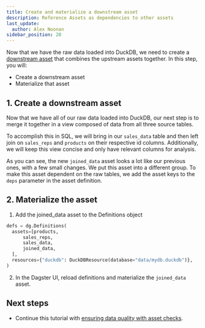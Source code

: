 ```yaml
---
title: Create and materialize a downstream asset
description: Reference Assets as dependencies to other assets
last_update:
  author: Alex Noonan
sidebar_position: 20
---
```


Now that we have the raw data loaded into DuckDB, we need to create a [downstream asset](/guides/build/assets/defining-assets-with-asset-dependencies) that combines the upstream assets together. In this step, you will:

- Create a downstream asset
- Materialize that asset

## 1. Create a downstream asset

Now that we have all of our raw data loaded into DuckDB, our next step is to merge it together in a view composed of data from all three source tables.

To accomplish this in SQL, we will bring in our `sales_data` table and then left join on `sales_reps` and `products` on their respective id columns. Additionally, we will keep this view concise and only have relevant columns for analysis.

As you can see, the new `joined_data` asset looks a lot like our previous ones, with a few small changes. We put this asset into a different group. To make this asset dependent on the raw tables, we add the asset keys to the `deps` parameter in the asset definition.

<CodeExample
  path="docs_snippets/docs_snippets/guides/tutorials/etl_tutorial/etl_tutorial/definitions.py"
  language="python"
  lineStart="89"
  lineEnd="132"
/>

## 2. Materialize the asset

1. Add the joined_data asset to the Definitions object

```python
defs = dg.Definitions(
  assets=[products,
      sales_reps,
      sales_data,
      joined_data,
  ],
  resources={"duckdb": DuckDBResource(database="data/mydb.duckdb")},
)
```

2. In the Dagster UI, reload definitions and materialize the `joined_data` asset.

## Next steps

- Continue this tutorial with [ensuring data quality with asset checks](/etl-pipeline-tutorial/ensure-data-quality-with-asset-checks).
